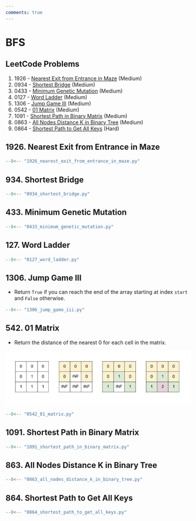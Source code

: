 ```yaml
---
comments: true
---
```


# BFS

## LeetCode Problems

1. 1926 - [Nearest Exit from Entrance in Maze](https://leetcode.com/problems/nearest-exit-from-entrance-in-maze/) (Medium)
2. 0934 - [Shortest Bridge](https://leetcode.com/problems/shortest-bridge/) (Medium)
3. 0433 - [Minimum Genetic Mutation](https://leetcode.com/problems/minimum-genetic-mutation/) (Medium)
4. 0127 - [Word Ladder](https://leetcode.com/problems/word-ladder/) (Medium)
5. 1306 - [Jump Game III](https://leetcode.com/problems/jump-game-iii/) (Medium)
6. 0542 - [01 Matrix](https://leetcode.com/problems/01-matrix/) (Medium)
7. 1091 - [Shortest Path in Binary Matrix](https://leetcode.com/problems/shortest-path-in-binary-matrix/) (Medium)
8. 0863 - [All Nodes Distance K in Binary Tree](https://leetcode.com/problems/all-nodes-distance-k-in-binary-tree/) (Medium)
9. 0864 - [Shortest Path to Get All Keys](https://leetcode.com/problems/shortest-path-to-get-all-keys/) (Hard)

## 1926. Nearest Exit from Entrance in Maze

```python
--8<-- "1926_nearest_exit_from_entrance_in_maze.py"
```

## 934. Shortest Bridge

```python
--8<-- "0934_shortest_bridge.py"
```

## 433. Minimum Genetic Mutation

```python
--8<-- "0433_minimum_genetic_mutation.py"
```

## 127. Word Ladder

```python
--8<-- "0127_word_ladder.py"
```

## 1306. Jump Game III

- Return `True` if you can reach the end of the array starting at index `start` and `False` otherwise.

```python
--8<-- "1306_jump_game_iii.py"
```

## 542. 01 Matrix

- Return the distance of the nearest 0 for each cell in the matrix.

![0542](../imgs/0542.jpg)

```python
--8<-- "0542_01_matrix.py"
```

## 1091. Shortest Path in Binary Matrix

```python
--8<-- "1091_shortest_path_in_binary_matrix.py"
```

## 863. All Nodes Distance K in Binary Tree

```python
--8<-- "0863_all_nodes_distance_k_in_binary_tree.py"
```

## 864. Shortest Path to Get All Keys

```python
--8<-- "0864_shortest_path_to_get_all_keys.py"
```
